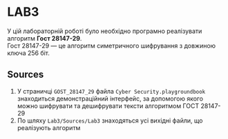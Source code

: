 # LAB3

У цій лабораторній роботі було необхідно програмно реалізувати алгоритм **Гост 28147-29**. <br>
Гост 28147-29 — це алгоритм симетричного шифрування з довжиною ключа 256 біт.

## Sources
1. У страничці `GOST_28147_29` файла `Cyber Security.playgroundbook` знаходиться демонстраційний інтерфейс, за допомогою якого можно шифрувати та дешифрувати тексти алгоритмом ГОСТ 28147-29
2. По шляху `Lab3/Sources/Lab3` знаходяться усі вихідні файли, що реалізують алгоритм